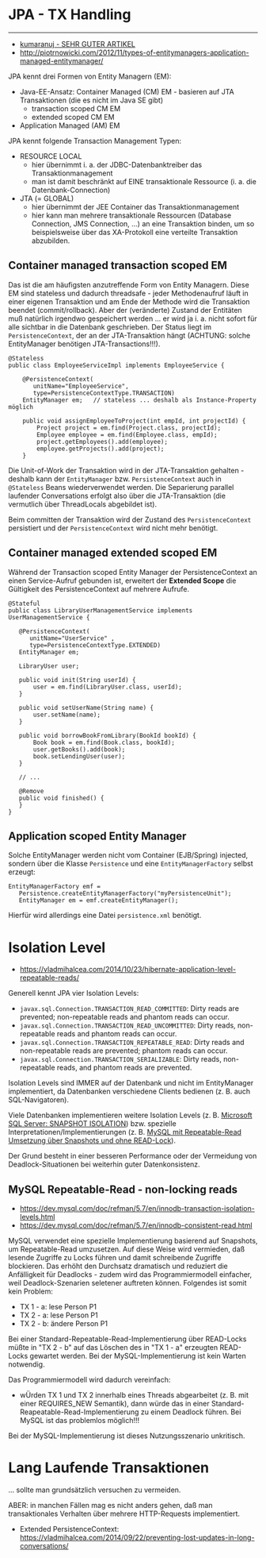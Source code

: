 # JPA - TX Handling

---

* [kumaranuj - SEHR GUTER ARTIKEL](http://www.kumaranuj.com/2013/06/jpa-2-entitymanagers-transactions-and.html)
* http://piotrnowicki.com/2012/11/types-of-entitymanagers-application-managed-entitymanager/

JPA kennt drei Formen von Entity Managern (EM):

* Java-EE-Ansatz: Container Managed (CM) EM - basieren auf JTA Transaktionen (die es nicht im Java SE gibt)
  * transaction scoped CM EM
  * extended scoped CM EM
* Application Managed (AM) EM

JPA kennt folgende Transaction Management Typen:

* RESOURCE LOCAL
  * hier übernimmt i. a. der JDBC-Datenbanktreiber das Transaktionmanagement
  * man ist damit beschränkt auf EINE transaktionale Ressource (i. a. die Datenbank-Connection)
* JTA (= GLOBAL)
  * hier übernimmt der JEE Container das Transaktionmanagement
  * hier kann man mehrere transaktionale Ressourcen (Database Connection, JMS Connection, ...) an eine Transaktion binden, um so beispielsweise über das XA-Protokoll eine verteilte Transaktion abzubilden.

## Container managed transaction scoped EM
Das ist die am häufigsten anzutreffende Form von Entity Managern. Diese EM sind stateless und dadurch threadsafe - jeder Methodenaufruf läuft in einer eigenen Transaktion und am Ende der Methode wird die Transaktion beendet (commit/rollback). Aber der (veränderte) Zustand der Entitäten muß natürlich irgendwo gespeichert werden ... er wird ja i. a. nicht sofort für alle sichtbar in die Datenbank geschrieben. Der Status liegt im ``PersistenceContext``, der an der JTA-Transaktion hängt (ACHTUNG: solche EntityManager benötigen JTA-Transactions!!!).

```
@Stateless
public class EmployeeServiceImpl implements EmployeeService {

    @PersistenceContext(
       unitName="EmployeeService", 
       type=PersistenceContextType.TRANSACTION) 
    EntityManager em;   // stateless ... deshalb als Instance-Property möglich

    public void assignEmployeeToProject(int empId, int projectId) { 
        Project project = em.find(Project.class, projectId); 
        Employee employee = em.find(Employee.class, empId); 
        project.getEmployees().add(employee); 
        employee.getProjects().add(project);
    } 
```

Die Unit-of-Work der Transaktion wird in der JTA-Transaktion gehalten - deshalb kann der `EntityManager` bzw. `PersistenceContext` auch in ``@Stateless`` Beans wiederverwendet werden. Die Separierung parallel laufender Conversations erfolgt also über die JTA-Transaktion (die vermutlich über ThreadLocals abgebildet ist).

Beim committen der Transaktion wird der Zustand des ``PersistenceContext`` persistiert und der ``PersistenceContext`` wird nicht mehr benötigt.
 
## Container managed extended scoped EM
Während der Transaction scoped Entity Manager der PersistenceContext an einen Service-Aufruf gebunden ist, erweitert der **Extended Scope** die Gültigkeit des PersistenceContext auf mehrere Aufrufe.
 
 ```
 @Stateful 
public class LibraryUserManagementService implements UserManagementService { 

    @PersistenceContext(
       unitName="UserService" , 
       type=PersistenceContextType.EXTENDED) 
    EntityManager em;

    LibraryUser user; 

    public void init(String userId) { 
        user = em.find(LibraryUser.class, userId); 
    } 

    public void setUserName(String name) { 
        user.setName(name); 
    } 

    public void borrowBookFromLibrary(BookId bookId) { 
        Book book = em.find(Book.class, bookId); 
        user.getBooks().add(book); 
        book.setLendingUser(user); 
    } 

    // ... 

    @Remove 
    public void finished() { 
    } 
}
```

## Application scoped Entity Manager
Solche EntityManager werden nicht vom Container (EJB/Spring) injected, sondern über die Klasse ``Persistence`` und eine ``EntityManagerFactory`` selbst erzeugt:

```
EntityManagerFactory emf = 
   Persistence.createEntityManagerFactory("myPersistenceUnit"); 
   EntityManager em = emf.createEntityManager(); 
```

Hierfür wird allerdings eine Datei ``persistence.xml`` benötigt.

# Isolation Level
* https://vladmihalcea.com/2014/10/23/hibernate-application-level-repeatable-reads/

Generell kennt JPA vier Isolation Levels:

* `javax.sql.Connection.TRANSACTION_READ_COMMITTED`: Dirty reads are prevented; non-repeatable reads and phantom reads can occur.
* `javax.sql.Connection.TRANSACTION_READ_UNCOMMITTED`: Dirty reads, non-repeatable reads and phantom reads can occur.
* `javax.sql.Connection.TRANSACTION_REPEATABLE_READ`: Dirty reads and non-repeatable reads are prevented; phantom reads can occur.
* `javax.sql.Connection.TRANSACTION_SERIALIZABLE`: Dirty reads, non-repeatable reads, and phantom reads are prevented.

Isolation Levels sind IMMER auf der Datenbank und nicht im EntityManager implementiert, da Datenbanken verschiedene Clients bedienen (z. B. auch SQL-Navigatoren).

Viele Datenbanken implementieren weitere Isolation Levels (z. B. [Microsoft SQL Server: SNAPSHOT ISOLATION](http://www.databasejournal.com/features/mssql/snapshot-isolation-level-in-sql-server-what-why-and-how-part-1.html)) bzw. spezielle Interpretationen/Implementierungen (z. B. [MySQL mit Repeatable-Read Umsetzung über Snapshots und ohne READ-Lock](https://dev.mysql.com/doc/refman/5.7/en/innodb-consistent-read.html)). 

Der Grund besteht in einer besseren Performance oder der Vermeidung von Deadlock-Situationen bei weiterhin guter Datenkonsistenz.

## MySQL Repeatable-Read - non-locking reads
* https://dev.mysql.com/doc/refman/5.7/en/innodb-transaction-isolation-levels.html
* https://dev.mysql.com/doc/refman/5.7/en/innodb-consistent-read.html

MySQL verwendet eine spezielle Implementierung basierend auf Snapshots, um Repeatable-Read umzusetzen. Auf diese Weise wird vermieden, daß lesende Zugriffe zu Locks führen und damit schreibende Zugriffe blockieren. Das erhöht den Durchsatz dramatisch und reduziert die Anfälligkeit für Deadlocks - zudem wird das Programmiermodell einfacher, weil Deadlock-Szenarien seletener auftreten können. Folgendes ist somit kein Problem:

* TX 1 - a: lese Person P1
* TX 2 - a: lese Person P1
* TX 2 - b: ändere Person P1

Bei einer Standard-Repeatable-Read-Implementierung über READ-Locks müßte in "TX 2 - b" auf das Löschen des in "TX 1 - a" erzeugten READ-Locks gewartet werden. Bei der MySQL-Implementierung ist kein Warten notwendig.

Das Programmiermodell wird dadurch vereinfach:

* wÜrden TX 1 und TX 2 innerhalb eines Threads abgearbeitet (z. B. mit einer REQUIRES_NEW Semantik), dann würde das in einer Standard-Reapeatable-Read-Implementierung zu einem Deadlock führen. Bei MySQL ist das problemlos möglich!!!

Bei der MySQL-Implementierung ist dieses Nutzungsszenario unkritisch.

# Lang Laufende Transaktionen
... sollte man grundsätzlich versuchen zu vermeiden.

ABER: in manchen Fällen mag es nicht anders gehen, daß man transaktionales Verhalten über mehrere HTTP-Requests implementiert. 

* Extended PersistenceContext: https://vladmihalcea.com/2014/09/22/preventing-lost-updates-in-long-conversations/